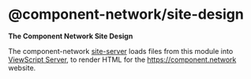 # @component-network/site-design

**The Component Network Site Design**

The component-network [site-server](https://github.com/component-network/site-server) loads files from this module into [ViewScript Server](https://github.com/component-network/viewscript-server), to render HTML for the https://component.network website.
